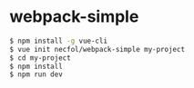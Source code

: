 # webpack-simple

``` bash
$ npm install -g vue-cli
$ vue init necfol/webpack-simple my-project
$ cd my-project
$ npm install
$ npm run dev
```
